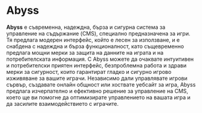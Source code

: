 # Abyss



**Abyss** е съвременна, надеждна, бърза и сигурна система за управление на съдържание (CMS), специално предназначена за игри. Тя предлага модерен интерфейс, който е лесен за използване, и е снабдена с надеждна и бърза функционалност, като същевременно предлага мощни мерки за защита на данните на играта и на потребителската информация. С Abyss можете да очаквате интуитивен и потребителски приятен интерфейс, безпроблемна работа и здрави мерки за сигурност, които гарантират гладко и сигурно игрово изживяване за вашите играчи. Независимо дали управлявате игрови сървър, създавате онлайн общност или хоствате уебсайт за игра, Abyss предлага изчерпателно и ефективно решение за управление на CMS, което ще ви помогне да оптимизирате управлението на вашата игра и да засилите взаимодействието с играчите.


